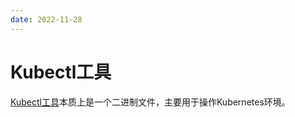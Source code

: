 ```yaml
---
date: 2022-11-28
---
```


# Kubectl工具

[Kubectl工具](https://kubernetes.io/zh-cn/docs/reference/kubectl/)本质上是一个二进制文件，主要用于操作Kubernetes环境。